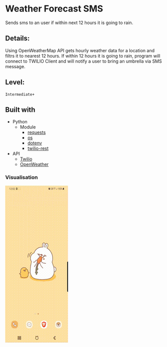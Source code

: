 # Weather Forecast SMS

Sends sms to an user if within next 12 hours it is going to rain.

## Details:

Using OpenWeatherMap API gets hourly weather data for a location and filtrs 
it to nearest 12 hours. If within 12 hours it is going to rain, program 
will connect to TWILIO Client and will notify a user to bring an umbrella via 
SMS message.

## Level:
    Intermediate+

## Built with
* Python
    - Module
        - [requests](https://pypi.org/project/requests/)
        - [os](https://docs.python.org/3/library/os.html)
        - [dotenv](https://pypi.org/project/python-dotenv/)
        - [twilio-rest](https://www.twilio.com/docs/usage/api)
* API
    - [Twilio](https://www.twilio.com/docs/api)
    - [OpenWeather](https://openweathermap.org/api)

### Visualisation

![](weather.gif)
